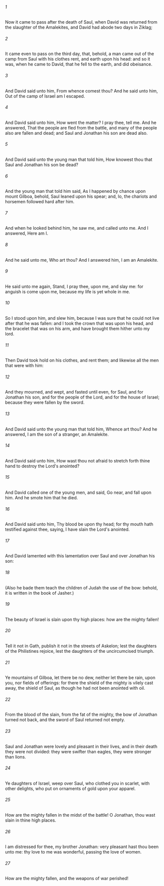 ###### 1
Now it came to pass after the death of Saul, when David was returned from the slaughter of the Amalekites, and David had abode two days in Ziklag;

###### 2
It came even to pass on the third day, that, behold, a man came out of the camp from Saul with his clothes rent, and earth upon his head: and so it was, when he came to David, that he fell to the earth, and did obeisance.

###### 3
And David said unto him, From whence comest thou? And he said unto him, Out of the camp of Israel am I escaped.

###### 4
And David said unto him, How went the matter? I pray thee, tell me. And he answered, That the people are fled from the battle, and many of the people also are fallen and dead; and Saul and Jonathan his son are dead also.

###### 5
And David said unto the young man that told him, How knowest thou that Saul and Jonathan his son be dead?

###### 6
And the young man that told him said, As I happened by chance upon mount Gilboa, behold, Saul leaned upon his spear; and, lo, the chariots and horsemen followed hard after him.

###### 7
And when he looked behind him, he saw me, and called unto me. And I answered, Here am I.

###### 8
And he said unto me, Who art thou? And I answered him, I am an Amalekite.

###### 9
He said unto me again, Stand, I pray thee, upon me, and slay me: for anguish is come upon me, because my life is yet whole in me.

###### 10
So I stood upon him, and slew him, because I was sure that he could not live after that he was fallen: and I took the crown that was upon his head, and the bracelet that was on his arm, and have brought them hither unto my lord.

###### 11
Then David took hold on his clothes, and rent them; and likewise all the men that were with him:

###### 12
And they mourned, and wept, and fasted until even, for Saul, and for Jonathan his son, and for the people of the Lord, and for the house of Israel; because they were fallen by the sword.

###### 13
And David said unto the young man that told him, Whence art thou? And he answered, I am the son of a stranger, an Amalekite.

###### 14
And David said unto him, How wast thou not afraid to stretch forth thine hand to destroy the Lord's anointed?

###### 15
And David called one of the young men, and said, Go near, and fall upon him. And he smote him that he died.

###### 16
And David said unto him, Thy blood be upon thy head; for thy mouth hath testified against thee, saying, I have slain the Lord's anointed.

###### 17
And David lamented with this lamentation over Saul and over Jonathan his son:

###### 18
(Also he bade them teach the children of Judah the use of the bow: behold, it is written in the book of Jasher.)

###### 19
The beauty of Israel is slain upon thy high places: how are the mighty fallen!

###### 20
Tell it not in Gath, publish it not in the streets of Askelon; lest the daughters of the Philistines rejoice, lest the daughters of the uncircumcised triumph.

###### 21
Ye mountains of Gilboa, let there be no dew, neither let there be rain, upon you, nor fields of offerings: for there the shield of the mighty is vilely cast away, the shield of Saul, as though he had not been anointed with oil.

###### 22
From the blood of the slain, from the fat of the mighty, the bow of Jonathan turned not back, and the sword of Saul returned not empty.

###### 23
Saul and Jonathan were lovely and pleasant in their lives, and in their death they were not divided: they were swifter than eagles, they were stronger than lions.

###### 24
Ye daughters of Israel, weep over Saul, who clothed you in scarlet, with other delights, who put on ornaments of gold upon your apparel.

###### 25
How are the mighty fallen in the midst of the battle! O Jonathan, thou wast slain in thine high places.

###### 26
I am distressed for thee, my brother Jonathan: very pleasant hast thou been unto me: thy love to me was wonderful, passing the love of women.

###### 27
How are the mighty fallen, and the weapons of war perished!

